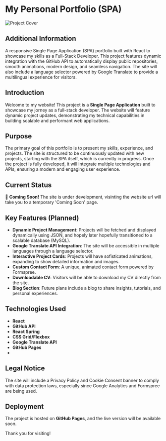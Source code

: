 # My Personal Portfolio (SPA)

![Project Cover](./images/project-screenshot.png)

## Additional Information

A responsive Single Page Application (SPA) portfolio built with React to showcase my skills as a Full-Stack Developer. This project features dynamic integration with the GitHub API to automatically display public repositories, smooth animations, modern design, and seamless navigation. The site will also include a language selector powered by Google Translate to provide a multilingual experience for visitors.

## Introduction

Welcome to my website! This project is a **Single Page Application** built to showcase my jorney as a full-stack developer. The website will feature dynamic project updates, demonstrating my technical capabilities in building scalable and performant web applications.

## Purpose

The primary goal of this portfolio is to present my skills, experience, and projects. The site is structured to be continuously updated with new projects, starting with the SPA itself, which is currently in progress. Once the project is fully developed, it will integrate multiple technologies and APIs, ensuring a modern and engaging user experience.

## Current Status

🚧 **Coming Soon!** The site is under development, visinting the website url will take you to a temporary 'Coming Soon' page.

## Key Features (Planned)

- **Dynamic Project Management**: Projects will be fetched and displayed dynamically using JSON, and hopely later hopefully transitioned to a scalable database (MySQL).
- **Google Translate API Integration**: The site will be accessible in multiple languages through a language selector.
- **Interactive Project Cards**: Projects will have sofisticated animations, expanding to show detailed information and images.
- **Custom Contact Form**: A unique, animated contact form powered by Formspree.
- **Downloadable CV**: Visitors will be able to download my CV directly from the site.
- **Blog Section**: Future plans include a blog to share insights, tutorials, and personal experiences.

## Technologies Used

- **React**
- **GitHub API**
- **React Spring**
- **CSS Grid/Flexbox**
- **Google Translate API**
- **GitHub Pages**
-

## Legal Notice

The site will include a Privacy Policy and Cookie Consent banner to comply with data protection laws, especially since Google Analytics and Formspree are being used.

## Deployment

The project is hosted on **GitHub Pages**, and the live version will be available soon.

Thank you for visiting!

